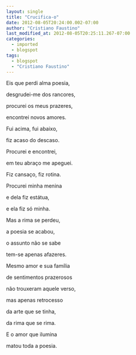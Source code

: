 ```yaml
---
layout: single
title: "Crucifica-o"
date: 2012-08-05T20:24:00.002-07:00
author: "Cristiano Faustino"
last_modified_at: 2012-08-05T20:25:11.267-07:00
categories:
  - imported
  - blogspot
tags:
  - blogspot
  - "Cristiano Faustino"
---
```


Eis que perdi alma poesia,

desgrudei-me dos rancores,

procurei os meus prazeres,

encontrei novos amores.

Fui acima, fui abaixo,

fiz acaso do descaso.

Procurei e encontrei,

em teu abraço me apeguei.

Fiz cansaço, fiz rotina.

Procurei minha menina

e dela fiz estátua,

e ela fiz só minha.

Mas a rima se perdeu,

a poesia se acabou,

o assunto não se sabe

tem-se apenas afazeres.

Mesmo amor e sua família

de sentimentos prazerosos

não trouxeram aquele verso,

mas apenas retrocesso

da arte que se tinha,

da rima que se rima.

E o amor que ilumina

matou toda a poesia.


